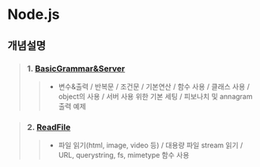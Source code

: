 # Node.js

## 개념설명
> ### 1. [BasicGrammar&Server](https://github.com/Lee-KyungSeok/Study/tree/master/Node.js/BasicGrammar)
>> - 변수&출력 / 반복문 / 조건문 / 기본연산 / 함수 사용 / 클래스 사용 / object의 사용 / 서버 사용 위한 기본 세팅 / 피보나치 및 annagram 출력 예제

> ### 2. [ReadFile](https://github.com/Lee-KyungSeok/Study/tree/master/Node.js/ReadFile)
>> - 파일 읽기(html, image, video 등) / 대용량 파일 stream 읽기 / URL, querystring, fs, mimetype 함수 사용
